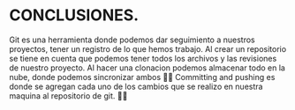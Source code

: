 # CONCLUSIONES.
Git es una herramienta donde podemos dar seguimiento a nuestros proyectos, tener un registro de lo que hemos trabajo.
Al crear un repositorio se tiene en cuenta que podemos tener todos los archivos y las revisiones de nuestro proyecto.
Al hacer una clonacion podemos almacenar todo en la nube, donde podemos sincronizar ambos 🧑‍🚀
Committing and pushing es donde se agregan cada uno de los cambios que se realizo en nuestra maquina al repositorio de git. 💂‍♀️
